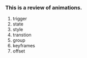 ### This is a review of animations.

1. trigger
2. state
3. style
4. transtion
5. group
6. keyframes
7. offset
